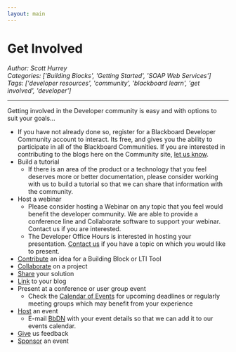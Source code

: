 ```yaml
---
layout: main
---
```

# Get Involved
*Author: Scott Hurrey*  
*Categories: ['Building Blocks', 'Getting Started', 'SOAP Web Services']*  
*Tags: ['developer resources', 'community', 'blackboard learn', 'get involved', 'developer']*  
<hr />
Getting involved in the Developer community is easy and with options to suit
your goals...

  * If you have not already done so, register for a Blackboard Developer Community account to interact. Its free, and gives you the ability to participate in all of the Blackboard Communities. If you are interested in contributing to the blogs here on the Community site, [let us know](mailto:developers@blackboard.com).
  * Build a tutorial
    * If there is an area of the product or a technology that you feel deserves more or better documentation, please consider working with us to build a tutorial so that we can share that information with the community.
  * Host a webinar
    * Please consider hosting a Webinar on any topic that you feel would benefit the developer community. We are able to provide a conference line and Collaborate software to support your webinar. Contact us if you are interested.
    * The Developer Office Hours is interested in hosting your presentation. [Contact us](mailto:developers@blackboard.com) if you have a topic on which you would like to present.
  * [Contribute](https://community.blackboard.com/developers) an idea for a Building Block or LTI Tool
  * [Collaborate](https://github.com/oscelot) on a project
  * [Share](https://github.com/oscelot) your solution
  * [Link](https://community.blackboard.com/developers) to your blog
  * Present at a conference or user group event
    * Check the [Calendar of Events](https://community.blackboard.com/developers) for upcoming deadlines or regularly meeting groups which may benefit from your experience
  * [Host](mailto:bbpartnerteam@blackboard.com) an event
    * E-mail [BbDN](mailto:bbpartnerteam@blackboard.com) with your event details so that we can add it to our events calendar.
  * [Give](mailto:developers@blackboard.com) us feedback
  * [Sponsor](https://www.blackboard.com/Contact-Us/Events-Center/Industry-Events.aspx) an event

